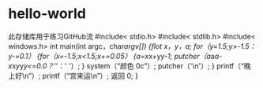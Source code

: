 # hello-world
此存储库用于练习GitHub流
#include< stdio.h>
#include< stdlib.h>
#include< windows.h>
int main(int argc，char*argv[])
{flot x，y，a;
for（y=1.5;y>-1.5：y-=0.1）
{for（x=-1.5;x<1.5;x+=0.05）
{a=x*x+y*y-1;
putcher（a*a*a-x*x*y*y*y<=0.0？'*'：' '）;
         }
system（“颜色 0c”）;
putcher（'\n'）;
         }
printf（“晚上好\n”）;
printf（“宫来运\n”）;
返回 0;
         }
